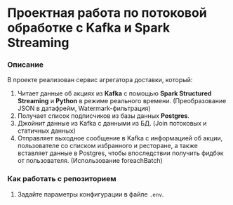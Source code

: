 # Проектная работа по потоковой обработке с Kafka и Spark Streaming

### Описание
В проекте реализован сервис агрегатора доставки, который:
1. Читает данные об акциях из **Kafka** с помощью **Spark Structured Streaming** и **Python** в режиме реального времени. (Преобразование JSON в датафрейм, Watermark-фильтрация)
2. Получает список подписчиков из базы данных **Postgres**.
3. Джойнит данные из Kafka с данными из БД. (Join потоковых и статичных данных)
4. Отправляет выходное сообщение в Kafka с информацией об акции, пользователе со списком избранного и ресторане, а также вставляет данные в Postgres, чтобы впоследствии получить фидбэк от пользователя. (Использование foreachBatch)

### Как работать с репозиторием
1. Задайте параметры конфигурации в файле `.env`.
